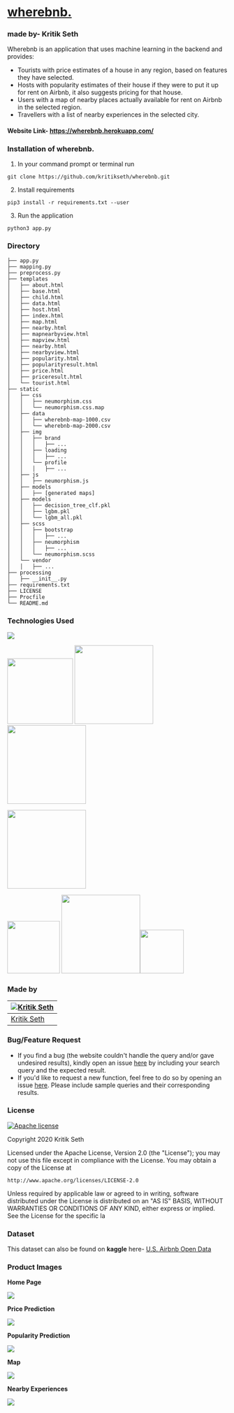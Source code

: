 <a href="https://wherebnb.herokuapp.com/" target="_blank"><h1 style="color:#0056B3">wherebnb.</h1></a>
<h3>made by- Kritik Seth</h3>

Wherebnb is an application that uses machine learning in the backend and provides:

* Tourists with price estimates of a house in any region, based on features they have selected.
* Hosts with popularity estimates of their house if they were to put it up for rent on Airbnb, it also suggests pricing for that house.
* Users with a map of nearby places actually available for rent on Airbnb in the selected region.
* Travellers with a list of nearby experiences in the selected city.

#### Website Link- https://wherebnb.herokuapp.com/
<!-- This repository contains only the backend functions of [wherebnb.](https://wherebnb.herokuapp.com/) web application. Many of the files have been hidden in order to make this difficult to reproduce without my consent.
If you want to have a look at all the files, contact me. -->

### Installation of wherebnb.

1. In your command prompt or terminal run
```
git clone https://github.com/kritikseth/wherebnb.git
```

2. Install requirements
```
pip3 install -r requirements.txt --user
```
3. Run the application
```
python3 app.py
```

### Directory
```
├── app.py
├── mapping.py
├── preprocess.py
├── templates 
│   ├── about.html
│   ├── base.html
│   ├── child.html
│   ├── data.html
│   ├── host.html
│   ├── index.html
│   ├── map.html
│   ├── nearby.html
│   ├── mapnearbyview.html
│   ├── mapview.html
│   ├── nearby.html
│   ├── nearbyview.html
│   ├── popularity.html
│   ├── popularityresult.html
│   ├── price.html
│   ├── priceresult.html
│   └── tourist.html
├── static
│   ├── css
│   │   ├── neumorphism.css
│   │   └── neumorphism.css.map
│   ├── data
│   │   ├── wherebnb-map-1000.csv
│   │   └── wherebnb-map-2000.csv
│   ├── img
│   │   ├── brand
│   │   │   ├── ...
│   │   ├── loading
│   │   │   ├── ...
│   │   └── profile
│   │   │   ├── ...
│   ├── js
│   │   ├── neumorphism.js
│   ├── models
│   │   ├── [generated maps]
│   ├── models
│   │   ├── decision_tree_clf.pkl
│   │   ├── lgbm.pkl
│   │   └── lgbm_all.pkl
│   ├── scss
│   │   ├── bootstrap
│   │   │   ├── ...
│   │   ├── neumorphism
│   │   │   ├── ...
│   │   └── neumorphism.scss
│   └── vendor
│   │   ├── ...
├── processing
│   ├── __init__.py
├── requirements.txt
├── LICENSE
├── Procfile
└── README.md
```

### Technologies Used

![](https://forthebadge.com/images/badges/made-with-python.svg)

[<img target="_blank" src="https://upload.wikimedia.org/wikipedia/commons/0/05/Scikit_learn_logo_small.svg" width=150>](https://scikit-learn.org/stable/) [<img target="_blank" src="https://flask.palletsprojects.com/en/1.1.x/_images/flask-logo.png" width=180>](https://flask.palletsprojects.com/en/1.1.x/) [<img target="_blank" src="https://number1.co.za/wp-content/uploads/2017/10/gunicorn_logo-300x85.png" width=180>](https://gunicorn.org)

[<img target="_blank" src="https://lightgbm.readthedocs.io/en/latest/_images/LightGBM_logo_black_text.svg" width=180>](https://lightgbm.readthedocs.io/en/latest/) 


[<img target="_blank" src="https://joblib.readthedocs.io/en/latest/_static/joblib_logo.svg" width=120>](https://joblib.readthedocs.io/en/latest/) [<img target="_blank" src="https://images.g2crowd.com/uploads/product/image/social_landscape/social_landscape_bf0fb4cb7fe948c42f37ded73895638f/salesforce-heroku.png" width=180>](https://www.heroku.com/)[<img target="_blank" src="https://openjsf.org/wp-content/uploads/sites/84/2019/10/jquery-logo-vertical_large_square.png" width=100>](https://jquery.com/)

### Made by
[![Kritik Seth](https://avatars2.githubusercontent.com/u/39276404?s=460&u=fa82c2a3cbf3454758cafdc9e834745f1434b802&v=4)](https://kritikseth.github.io/) |
-|
[Kritik Seth](https://kritikseth.github.io/) |)

### Bug/Feature Request
* If you find a bug (the website couldn't handle the query and/or gave undesired results), kindly open an issue [here](https://github.com/kritikseth/wherebnb/issues/new) by including your search query and the expected result.
* If you'd like to request a new function, feel free to do so by opening an issue [here](https://github.com/kritikseth/wherebnb/issues/new). Please include sample queries and their corresponding results.


### License
[![Apache license](https://img.shields.io/badge/license-apache-blue?style=for-the-badge&logo=appveyor)](https://www.apache.org/licenses/LICENSE-2.0)

Copyright 2020 Kritik Seth

Licensed under the Apache License, Version 2.0 (the "License");
you may not use this file except in compliance with the License.
You may obtain a copy of the License at

    http://www.apache.org/licenses/LICENSE-2.0

Unless required by applicable law or agreed to in writing, software
distributed under the License is distributed on an "AS IS" BASIS,
WITHOUT WARRANTIES OR CONDITIONS OF ANY KIND, either express or implied.
See the License for the specific la

### Dataset
This dataset can also be found on **kaggle** here- [U.S. Airbnb Open Data](https://www.kaggle.com/kritikseth/us-airbnb-open-data)

### Product Images
**Home Page**

![](https://raw.githubusercontent.com/kritikseth/wherebnb/main/hosted/wherebnb-card-image.png)

**Price Prediction**

![](https://raw.githubusercontent.com/kritikseth/wherebnb/main/hosted/wherebnb_product_display_1.png)

**Popularity Prediction**

![](https://raw.githubusercontent.com/kritikseth/wherebnb/main/hosted/wherebnb_product_display_2.png)

**Map**

![](https://raw.githubusercontent.com/kritikseth/wherebnb/main/hosted/wherebnb_product_display_3.png)

**Nearby Experiences**

![](https://raw.githubusercontent.com/kritikseth/wherebnb/main/hosted/wherebnb_product_display_4.png)

